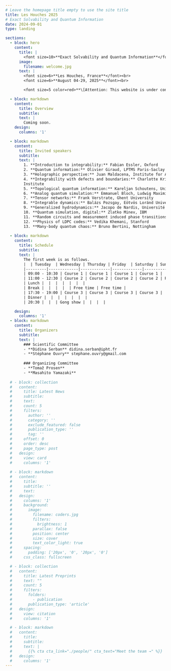 ```yaml
---
# Leave the homepage title empty to use the site title
title: Les Houches 2025
# Exact Solvability and Quantum Information
date: 2024-09-01
type: landing

sections:
  - block: hero
    content:
      title: |
        <font size=10>**Exact Solvability and Quantum Information**</font>
      image:
        filename: welcome.jpg
      text: |
        <font size=6>**Les Houches, France**</font><br>
        <font size=6>**August 04-29, 2025**</font><br>

        <font size=5 color=red>**\[Attention: This website is under construction. The information may not be accurate.\]**</font> <br>

  - block: markdown
    content:
      title: Overview
      subtitle:
      text: |
        Coming soon.
    design:
      columns: '1'

  - block: markdown
    content:
      title: Invited speakers
      subtitle:
      text: |
        1. **Introduction to integrability:** Fabian Essler, Oxford
        2. **Quantum information:** Olivier Giraud, LPTMS Paris-Saclay
        3. **Holographic perspective:** Juan Maldacena, Institute for Advanced Study, Princeton
        4. **Integrability with defects and boundaries:** Charlotte Kristjansen, Niels Bohr
        Institute
        5. **Topological quantum information:** Kareljan Schoutens, University of Amsterdam
        6. **Analog quantum simulation:** Emmanuel Bloch, Ludwig Maximilian University, Munich
        7. **Tensor networks:** Frank Verstrate, Ghent University
        8. **Integrable dynamics:** Balázs Pozsgay, Eötvös Loránd University Budapest
        9. **Generalized hydrodynamics:** Jacopo de Nardis, Université de Cergy
        10. **Quantum simulation, digital:** Zlatko Minev, IBM
        11. **Random circuits and measurement induced phase transitions:** Romain Vasseur, UMass Amherst
        12. **Physics of LDPC codes:** Vedika Khemani, Stanford
        13. **Many-body quantum chaos:** Bruno Bertini, Nottingham
  
  - block: markdown
    content:
      title: Schedule
      subtitle:
      text: |
        The first week is as follows.
        |  | Tuesday  | Wednesday | Thursday | Friday  | Saturday | Sunday |
        |---------|-------------|-------------|-------------|-------------|-------------------------|----------------------|
        | 09:00 - 10:30 | Course 1 | Course 1 | Course 1 | Course 1 |  |  |
        | 11:00 - 12:30 | Course 2 | Course 2 | Course 2 | Course 2 | Participant presentations|  |
        | Lunch |  |  |  |  |  |  |
        | Break |  |  |  |  | Free time | Free time |
        | 17:30 - 19:00 | Course 3 | Course 3 | Course 3 | Course 3 |  |  |
        | Dinner |  |  |  |  |  |  |
        | 20:30 |  |  | Gong show |  |  |  |

    design:
      columns: '1'
  - block: markdown
    content:
      title: Organizers
      subtitle:
      text: |
        ### Scientific Committee
        - **Didina Serban** didina.serban@ipht.fr
        - **Stéphane Ouvry** stephane.ouvry@gmail.com
        
        ### Organizing Committee
        - **Tomaž Prosen**
        - **Masahito Yamazaki**
  
  # - block: collection
  #   content:
  #     title: Latest News
  #     subtitle:
  #     text:
  #     count: 5
  #     filters:
  #       author: ''
  #       category: ''
  #       exclude_featured: false
  #       publication_type: ''
  #       tag: ''
  #     offset: 0
  #     order: desc
  #     page_type: post
  #   design:
  #     view: card
  #     columns: '1'
  
  # - block: markdown
  #   content:
  #     title:
  #     subtitle: ''
  #     text:
  #   design:
  #     columns: '1'
  #     background:
  #       image: 
  #         filename: coders.jpg
  #         filters:
  #           brightness: 1
  #         parallax: false
  #         position: center
  #         size: cover
  #         text_color_light: true
  #     spacing:
  #       padding: ['20px', '0', '20px', '0']
  #     css_class: fullscreen

  # - block: collection
  #   content:
  #     title: Latest Preprints
  #     text: ""
  #     count: 5
  #     filters:
  #       folders:
  #         - publication
  #       publication_type: 'article'
  #   design:
  #     view: citation
  #     columns: '1'

  # - block: markdown
  #   content:
  #     title:
  #     subtitle:
  #     text: |
  #       {{% cta cta_link="./people/" cta_text="Meet the team →" %}}
  #   design:
  #     columns: '1'
---
```

